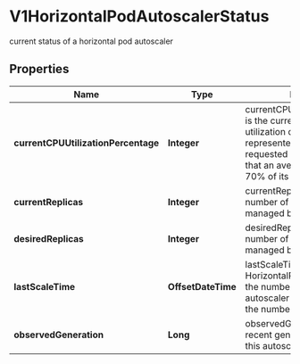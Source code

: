 

# V1HorizontalPodAutoscalerStatus

current status of a horizontal pod autoscaler

## Properties

| Name | Type | Description | Notes |
|------------ | ------------- | ------------- | -------------|
|**currentCPUUtilizationPercentage** | **Integer** | currentCPUUtilizationPercentage is the current average CPU utilization over all pods, represented as a percentage of requested CPU, e.g. 70 means that an average pod is using now 70% of its requested CPU. |  [optional] |
|**currentReplicas** | **Integer** | currentReplicas is the current number of replicas of pods managed by this autoscaler. |  |
|**desiredReplicas** | **Integer** | desiredReplicas is the  desired number of replicas of pods managed by this autoscaler. |  |
|**lastScaleTime** | **OffsetDateTime** | lastScaleTime is the last time the HorizontalPodAutoscaler scaled the number of pods; used by the autoscaler to control how often the number of pods is changed. |  [optional] |
|**observedGeneration** | **Long** | observedGeneration is the most recent generation observed by this autoscaler. |  [optional] |



